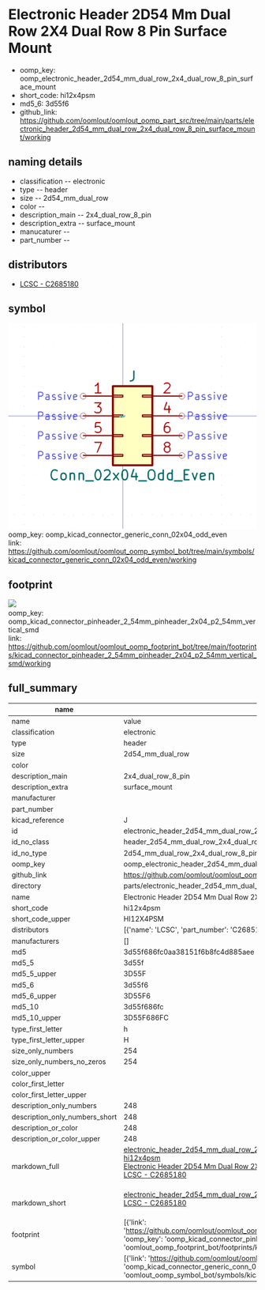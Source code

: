 # Electronic Header 2D54 Mm Dual Row 2X4 Dual Row 8 Pin Surface Mount

  
* oomp_key: oomp_electronic_header_2d54_mm_dual_row_2x4_dual_row_8_pin_surface_mount 
* short_code: hi12x4psm
* md5_6: 3d55f6  
* github_link: https://github.com/oomlout/oomlout_oomp_part_src/tree/main/parts/electronic_header_2d54_mm_dual_row_2x4_dual_row_8_pin_surface_mount/working  
## naming details
* classification -- electronic
* type -- header
* size -- 2d54_mm_dual_row
* color -- 
* description_main -- 2x4_dual_row_8_pin
* description_extra -- surface_mount
* manucaturer -- 
* part_number -- 

## distributors
* [LCSC - C2685180](https://lcsc.com/product-detail/C2685180.html)   


## symbol

![](symbol/0/working/working_600.png)  
oomp_key: oomp_kicad_connector_generic_conn_02x04_odd_even  
link: https://github.com/oomlout/oomlout_oomp_symbol_bot/tree/main/symbols/kicad_connector_generic_conn_02x04_odd_even/working  

## footprint

![](footprint/0/working/working_600.png)  
oomp_key: oomp_kicad_connector_pinheader_2_54mm_pinheader_2x04_p2_54mm_vertical_smd  
link: https://github.com/oomlout/oomlout_oomp_footprint_bot/tree/main/footprints/kicad_connector_pinheader_2_54mm_pinheader_2x04_p2_54mm_vertical_smd/working  

## full_summary
| name | value | 
| --- | --- | 
| name | value | 
| classification | electronic | 
| type | header | 
| size | 2d54_mm_dual_row | 
| color |  | 
| description_main | 2x4_dual_row_8_pin | 
| description_extra | surface_mount | 
| manufacturer |  | 
| part_number |  | 
| kicad_reference | J | 
| id | electronic_header_2d54_mm_dual_row_2x4_dual_row_8_pin_surface_mount | 
| id_no_class | header_2d54_mm_dual_row_2x4_dual_row_8_pin_surface_mount | 
| id_no_type | 2d54_mm_dual_row_2x4_dual_row_8_pin_surface_mount | 
| oomp_key | oomp_electronic_header_2d54_mm_dual_row_2x4_dual_row_8_pin_surface_mount | 
| github_link | https://github.com/oomlout/oomlout_oomp_part_src/tree/main/parts/electronic_header_2d54_mm_dual_row_2x4_dual_row_8_pin_surface_mount/working | 
| directory | parts/electronic_header_2d54_mm_dual_row_2x4_dual_row_8_pin_surface_mount | 
| name | Electronic Header 2D54 Mm Dual Row 2X4 Dual Row 8 Pin Surface Mount | 
| short_code | hi12x4psm | 
| short_code_upper | HI12X4PSM | 
| distributors | [{'name': 'LCSC', 'part_number': 'C2685180', 'link': 'https://lcsc.com/product-detail/C2685180.html', 'id': 'distributor_lcsc'}] | 
| manufacturers | [] | 
| md5 | 3d55f686fc0aa38151f6b8fc4d885aee | 
| md5_5 | 3d55f | 
| md5_5_upper | 3D55F | 
| md5_6 | 3d55f6 | 
| md5_6_upper | 3D55F6 | 
| md5_10 | 3d55f686fc | 
| md5_10_upper | 3D55F686FC | 
| type_first_letter | h | 
| type_first_letter_upper | H | 
| size_only_numbers | 254 | 
| size_only_numbers_no_zeros | 254 | 
| color_upper |  | 
| color_first_letter |  | 
| color_first_letter_upper |  | 
| description_only_numbers | 248 | 
| description_only_numbers_short | 248 | 
| description_or_color | 248 | 
| description_or_color_upper | 248 | 
| markdown_full | [electronic_header_2d54_mm_dual_row_2x4_dual_row_8_pin_surface_mount](https://github.com/oomlout/oomlout_oomp_part_src/tree/main/parts/electronic_header_2d54_mm_dual_row_2x4_dual_row_8_pin_surface_mount/working)<br>[hi12x4psm](https://github.com/oomlout/oomlout_oomp_part_src/tree/main/parts/electronic_header_2d54_mm_dual_row_2x4_dual_row_8_pin_surface_mount/working)<br>[Electronic Header 2D54 Mm Dual Row 2X4 Dual Row 8 Pin Surface Mount](https://github.com/oomlout/oomlout_oomp_part_src/tree/main/parts/electronic_header_2d54_mm_dual_row_2x4_dual_row_8_pin_surface_mount/working)<br>[LCSC - C2685180<br>](https://lcsc.com/product-detail/C2685180.html)<br> | 
| markdown_short | [electronic_header_2d54_mm_dual_row_2x4_dual_row_8_pin_surface_mount](https://github.com/oomlout/oomlout_oomp_part_src/tree/main/parts/electronic_header_2d54_mm_dual_row_2x4_dual_row_8_pin_surface_mount/working)<br>[LCSC - C2685180<br>](https://lcsc.com/product-detail/C2685180.html)<br> | 
| footprint | [{'link': 'https://github.com/oomlout/oomlout_oomp_footprint_bot/tree/main/foootprntss/kicad_connector_pinheader_2_54mm_pinheader_2x04_p2_54mm_vertical_smd', 'oomp_key': 'oomp_kicad_connector_pinheader_2_54mm_pinheader_2x04_p2_54mm_vertical_smd', 'directory': 'oomlout_oomp_footprint_bot/footprints/kicad_connector_pinheader_2_54mm_pinheader_2x04_p2_54mm_vertical_smd//working/working.kicad_mod'}] | 
| symbol | [{'link': 'https://github.com/oomlout/oomlout_oomp_symbol_bot/tree/main/symbols/kicad_connector_generic_conn_02x04_odd_even', 'oomp_key': 'oomp_kicad_connector_generic_conn_02x04_odd_even', 'directory': 'oomlout_oomp_symbol_bot/symbols/kicad_connector_generic_conn_02x04_odd_even//working/working.kicad_sym'}] | 
